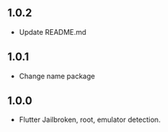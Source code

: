 ## 1.0.2

- Update README.md

## 1.0.1

- Change name package

## 1.0.0

- Flutter Jailbroken, root, emulator detection.
